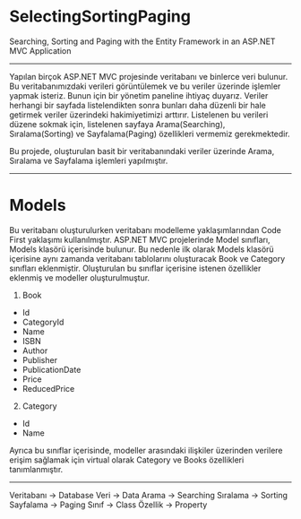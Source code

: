 # SelectingSortingPaging
Searching, Sorting and Paging with the Entity Framework in an ASP.NET MVC Application

----------

Yapılan birçok ASP.NET MVC projesinde veritabanı ve binlerce veri bulunur. Bu veritabanımızdaki verileri görüntülemek ve bu veriler üzerinde işlemler yapmak isteriz. Bunun için bir yönetim paneline ihtiyaç duyarız. Veriler herhangi bir sayfada listelendikten sonra bunları daha düzenli bir hale getirmek veriler üzerindeki hakimiyetimizi arttırır. Listelenen bu verileri düzene sokmak için, listelenen sayfaya Arama(Searching), Sıralama(Sorting) ve Sayfalama(Paging) özellikleri vermemiz gerekmektedir.

Bu projede, oluşturulan basit bir veritabanındaki veriler üzerinde Arama, Sıralama ve Sayfalama işlemleri yapılmıştır.

----------

# Models
Bu veritabanı oluşturulurken veritabanı modelleme yaklaşımlarından Code First yaklaşımı kullanılmıştır. ASP.NET MVC projelerinde Model sınıfları, Models klasörü içerisinde bulunur. Bu nedenle ilk olarak Models klasörü içerisine aynı zamanda veritabanı tablolarını oluşturacak Book ve Category sınıfları eklenmiştir. Oluşturulan bu sınıflar içerisine istenen özellikler eklenmiş ve modeller oluşturulmuştur.

1. Book
 - Id
 - CategoryId
 - Name
 - ISBN
 - Author
 - Publisher
 - PublicationDate
 - Price
 - ReducedPrice

2. Category
 - Id
 - Name

Ayrıca bu sınıflar içerisinde, modeller arasındaki ilişkiler üzerinden verilere erişim sağlamak için virtual olarak Category ve Books özellikleri tanımlanmıştır.

----------

Veritabanı -> Database
Veri -> Data
Arama -> Searching
Sıralama -> Sorting
Sayfalama -> Paging
Sınıf -> Class
Özellik -> Property
